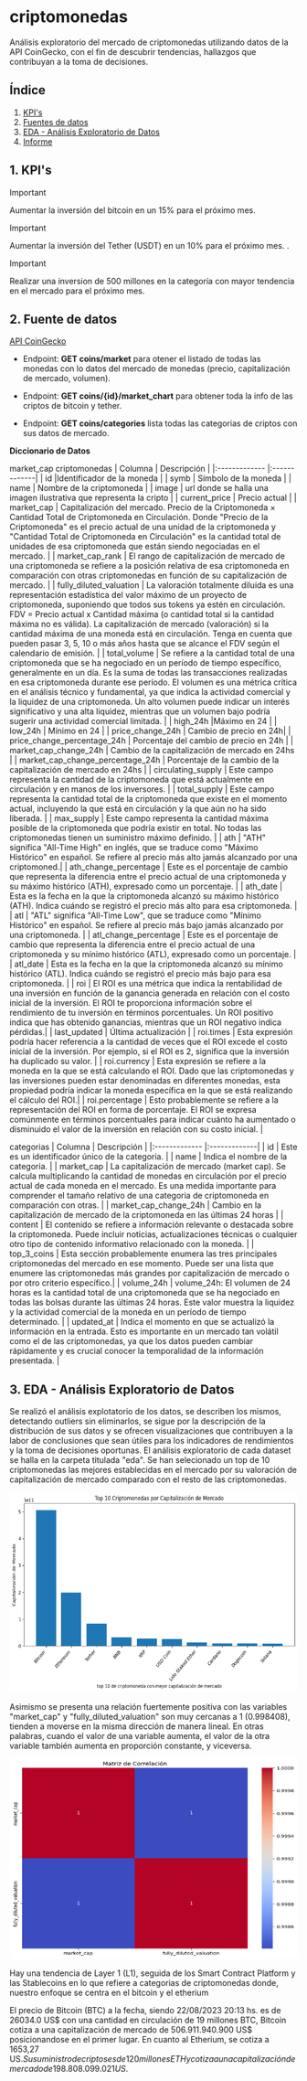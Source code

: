 # criptomonedas

Análisis exploratorio del mercado de criptomonedas utilizando datos de la API CoinGecko, con el fin de descubrir tendencias, hallazgos que contribuyan a la toma de decisiones.

## Índice
1. [KPI's ](#id1)
2. [Fuentes de datos](#id3)
3. [EDA - Análisis Exploratorio de Datos](#id4)
5. [Informe](#id5)

## 1. KPI's

>[!IMPORTANT]
>
>Aumentar la inversión del bitcoin en un 15% para el próximo mes.

>[!IMPORTANT]
>Aumentar la inversión del Tether (USDT) en un 10% para el próximo mes.
>.

>[!IMPORTANT]
>
>Realizar una inversion de 500 millones en la categoría con mayor tendencia en el mercado para el próximo mes.

## 2. Fuente de datos

[API CoinGecko](https://www.coingecko.com/es/api/documentation)

 - Endpoint: **GET coins/market** para otener el listado de todas las monedas con lo datos del mercado de monedas (precio, capitalización de mercado, volumen). 

- Endpoint: **GET coins/{id}/market_chart** para obtener toda la info de las criptos de bitcoin y tether. 

 - Endpoint: **GET coins/categories** lista todas las categorias de criptos con sus datos de mercado.

**Diccionario de Datos**

market_cap criptomonedas
| Columna | Descripción  |
|:------------- |:-------------| 
| id         |Identificador de la moneda          | 
| symb         | Símbolo de la moneda         |
| name         | Nombre de la criptomoneda          |
| image         | url donde se halla una imagen ilustrativa que representa la cripto          |
| current_price | Precio actual         |
| market_cap         | Capitalización del mercado. Precio de la Criptomoneda × Cantidad Total de Criptomoneda en Circulación. Donde "Precio de la Criptomoneda" es el precio actual de una unidad de la criptomoneda y "Cantidad Total de Criptomoneda en Circulación" es la cantidad total de unidades de esa criptomoneda que están siendo negociadas en el mercado.          |
| market_cap_rank         | El rango de capitalización de mercado de una criptomoneda se refiere a la posición relativa de esa criptomoneda en comparación con otras criptomonedas en función de su capitalización de mercado.         |
| fully_diluted_valuation         |  La valoración totalmente diluida es una representación estadística del valor máximo de un proyecto de criptomoneda, suponiendo que todos sus tokens ya estén en circulación. FDV = Precio actual x Cantidad máxima (o cantidad total si la cantidad máxima no es válida). La capitalización de mercado (valoración) si la cantidad máxima de una moneda está en circulación. Tenga en cuenta que pueden pasar 3, 5, 10 o más años hasta que se alcance el FDV según el calendario de emisión.     |
| total_volume         | Se refiere a la cantidad total de una criptomoneda que se ha negociado en un período de tiempo específico, generalmente en un día. Es la suma de todas las transacciones realizadas en esa criptomoneda durante ese período. El volumen es una métrica crítica en el análisis técnico y fundamental, ya que indica la actividad comercial y la liquidez de una criptomoneda. Un alto volumen puede indicar un interés significativo y una alta liquidez, mientras que un volumen bajo podría sugerir una actividad comercial limitada. |
| high_24h         |Máximo en 24 |
| low_24h         | Mínimo en 24 |
| price_change_24h              | Cambio de precio en 24h|
| price_change_percentage_24h         | Porcentaje del cambio de precio en 24h |
| market_cap_change_24h         | Cambio de la capitalización de mercado en 24hs | 
| market_cap_change_percentage_24h         | Porcentaje de la cambio de la capitalización de mercado en 24hs |
| circulating_supply     | Este campo representa la cantidad de la criptomoneda que está actualmente en circulación y en manos de los inversores. |
| total_supply     | Este campo representa la cantidad total de la criptomoneda que existe en el momento actual, incluyendo la que está en circulación y la que aún no ha sido liberada. | 
| max_supply         | Este campo representa la cantidad máxima posible de la criptomoneda que podría existir en total. No todas las criptomonedas tienen un suministro máximo definido. |
| ath |  "ATH" significa "All-Time High" en inglés, que se traduce como "Máximo Histórico" en español. Se refiere al precio más alto jamás alcanzado por una criptomoned.| 
| ath_change_percentage         | Este es el porcentaje de cambio que representa la diferencia entre el precio actual de una criptomoneda y su máximo histórico (ATH), expresado como un porcentaje. | 
| ath_date        | Esta es la fecha en la que la criptomoneda alcanzó su máximo histórico (ATH). Indica cuándo se registró el precio más alto para esa criptomoneda. |
| atl      |   "ATL" significa "All-Time Low", que se traduce como "Mínimo Histórico" en español. Se refiere al precio más bajo jamás alcanzado por una criptomoneda. |
| atl_change_percentage       | Este es el porcentaje de cambio que representa la diferencia entre el precio actual de una criptomoneda y su mínimo histórico (ATL), expresado como un porcentaje.  |
| atl_date      |  Esta es la fecha en la que la criptomoneda alcanzó su mínimo histórico (ATL). Indica cuándo se registró el precio más bajo para esa criptomoneda. |
| roi     |  El ROI es una métrica que indica la rentabilidad de una inversión en función de la ganancia generada en relación con el costo inicial de la inversión. El ROI te proporciona información sobre el rendimiento de tu inversión en términos porcentuales. Un ROI positivo indica que has obtenido ganancias, mientras que un ROI negativo indica pérdidas.|
| last_updated     |  Última actualización |
| roi.times     | Esta expresión podría hacer referencia a la cantidad de veces que el ROI excede el costo inicial de la inversión. Por ejemplo, si el ROI es 2, significa que la inversión ha duplicado su valor.  |
| roi.currency     |   Esta expresión se refiere a la moneda en la que se está calculando el ROI. Dado que las criptomonedas y las inversiones pueden estar denominadas en diferentes monedas, esta propiedad podría indicar la moneda específica en la que se está realizando el cálculo del ROI.|
| roi.percentage     |  Esto probablemente se refiere a la representación del ROI en forma de porcentaje. El ROI se expresa comúnmente en términos porcentuales para indicar cuánto ha aumentado o disminuido el valor de la inversión en relación con su costo inicial.  |

categorias
| Columna | Descripción  |
|:------------- |:-------------| 
| id         | Este es un identificador único de la categoria. | 
| name       | Indica el nombre de la categoria. | 
| market_cap         | La capitalización de mercado (market cap). Se calcula multiplicando la cantidad de monedas en circulación por el precio actual de cada moneda en el mercado. Es una medida importante para comprender el tamaño relativo de una categoria de criptomoneda en comparación con otras. | 
| market_cap_change_24h         | Cambio en la capitalización de mercado de la criptomoneda en las últimas 24 horas | 
| content         | El contenido se refiere a información relevante o destacada sobre la criptomoneda. Puede incluir noticias, actualizaciones técnicas o cualquier otro tipo de contenido informativo relacionado con la moneda. | 
| top_3_coins         | Esta sección probablemente enumera las tres principales criptomonedas del mercado en ese momento. Puede ser una lista que enumere las criptomonedas más grandes por capitalización de mercado o por otro criterio específico.| 
| volume_24h         | volume_24h: El volumen de 24 horas es la cantidad total de una criptomoneda que se ha negociado en todas las bolsas durante las últimas 24 horas. Este valor muestra la liquidez y la actividad comercial de la moneda en un período de tiempo determinado. | 
| updated_at         | Indica el momento en que se actualizó la información en la entrada. Esto es importante en un mercado tan volátil como el de las criptomonedas, ya que los datos pueden cambiar rápidamente y es crucial conocer la temporalidad de la información presentada. | 


## 3. EDA - Análisis Exploratorio de Datos

Se realizó el análisis explotatorio de los datos, se describen los mismos, detectando outliers sin eliminarlos, se sigue por la descripción de la distribución de sus datos y se ofrecen visualizaciones que contribuyen a la labor de conclusiones que sean útiles para los indicadores de rendimientos y la toma de decisiones oportunas.
El análisis exploratorio de cada dataset se halla en la carpeta titulada "eda".
Se han selecionado un top de 10 criptomonedas las mejores establecidas en el mercado por su valoración de capitalización de mercado comparado con el resto de las criptomonedas.

<p align="center">
  <img width="600" height="350" src="./img/top10.png">
</p>

Asimismo se presenta una relación fuertemente positiva con las variables "market_cap" y "fully_diluted_valuation" son muy cercanas a 1 (0.998408), tienden a moverse en la misma dirección de manera lineal. En otras palabras, cuando el valor de una variable aumenta, el valor de la otra variable también aumenta en proporción constante, y viceversa.

<p align="center">
  <img width="600" height="350" src="./img/heatmap.png">
</p>
Hay una tendencia de Layer 1 (L1), seguida de los Smart Contract Platform y las Stablecoins en lo que refiere a categorias de criptomonedas donde, nuestro enfoque se centra en el bitcoin y el etherium

El precio de Bitcoin (BTC) a la fecha, siendo 22/08/2023 20:13 hs. es de 26034.0 US$   con una cantidad en circulación de 19 millones BTC, Bitcoin cotiza a una capitalización de mercado de 506.911.940.900 US$ posicionandose en el primer lugar. En cuanto al Etherium, se cotiza a 1653,27 US$. Su suministro de criptos es de 120 millones ETH y cotiza a una capitalización de mercado de 198.808.099.021 US$.


